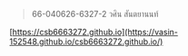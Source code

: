 >66-040626-6327-2 วศิน สันตยานนท์

[https://csb6663272.github.io](https://vasin-152548.github.io/csb6663272.github.io/)
